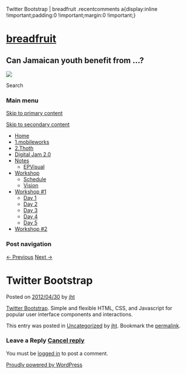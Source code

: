   Twitter Bootstrap | breadfruit    .recentcomments a{display:inline !important;padding:0 !important;margin:0 !important;}

[breadfruit](http://j4u2.com/breadfruit-static/ "breadfruit")
=============================================================

Can Jamaican youth benefit from …?
----------------------------------

 [![](http://j4u2.com/breadfruit-static/wp-content/uploads/2012/04/vecr-1000x288.jpeg)](http://j4u2.com/breadfruit-static/) 

Search  

### Main menu

[Skip to primary content](#content "Skip to primary content")

[Skip to secondary content](#secondary "Skip to secondary content")

*   [Home](http://j4u2.com/breadfruit-static/)
*   [1.mobileworks](http://j4u2.com/breadfruit-static/mobileworks/)
*   [2.Thoth](http://j4u2.com/breadfruit-static/thoth/)
*   [Digital Jam 2.0](http://j4u2.com/breadfruit-static/digi-jam/)
*   [Notes](http://j4u2.com/breadfruit-static/notes/)
    *   [EPVisual](http://j4u2.com/breadfruit-static/notes/ep-visual/)
*   [Workshop](http://j4u2.com/breadfruit-static/workshop/)
    *   [Schedule](http://j4u2.com/breadfruit-static/workshop/schedule/)
    *   [Vision](http://j4u2.com/breadfruit-static/workshop/vision-page/)
*   [Workshop #1](http://j4u2.com/breadfruit-static/workshop-1/)
    *   [Day 1](http://j4u2.com/breadfruit-static/workshop-1/day-1/)
    *   [Day 2](http://j4u2.com/breadfruit-static/workshop-1/day-2/)
    *   [Day 3](http://j4u2.com/breadfruit-static/workshop-1/day-3/)
    *   [Day 4](http://j4u2.com/breadfruit-static/workshop-1/day-4/)
    *   [Day 5](http://j4u2.com/breadfruit-static/workshop-1/day-5/)
*   [Workshop #2](http://j4u2.com/breadfruit-static/workshop-2/)

### Post navigation

[← Previous](http://j4u2.com/breadfruit-static/2012/04/30/ivu-tv-ivu-tv-online-tv-network/) [Next →](http://j4u2.com/breadfruit-static/2012/04/30/cacoo-scoredem-mockup/)

Twitter Bootstrap
=================

Posted on [2012/04/30](http://j4u2.com/breadfruit-static/2012/04/30/twitter-bootstrap/ "2:34 pm") by [jht](http://j4u2.com/breadfruit-static/author/jht/ "View all posts by jht")

[Twitter Bootstrap](http://twitter.github.com/bootstrap/). Simple and flexible HTML, CSS, and Javascript for popular user interface components and interactions.

This entry was posted in [Uncategorized](http://j4u2.com/breadfruit-static/category/uncategorized/) by [jht](http://j4u2.com/breadfruit-static/author/jht/). Bookmark the [permalink](http://j4u2.com/breadfruit-static/2012/04/30/twitter-bootstrap/ "Permalink to Twitter Bootstrap").

### Leave a Reply [Cancel reply](/breadfruit/2012/04/30/twitter-bootstrap/#respond)

You must be [logged in](http://j4u2.com/breadfruit-static/wp-login.php) to post a comment.

[Proudly powered by WordPress](http://wordpress.org/ "Semantic Personal Publishing Platform")